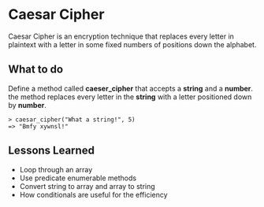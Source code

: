 # Caesar Cipher

Caesar Cipher is an encryption technique that replaces every letter in plaintext with a letter in some fixed numbers of positions down the alphabet.

## What to do

Define a method called **caeser_cipher** that accepts a **string** and a **number**. the method replaces every letter in the **string** with a letter positioned down by **number**.

```
> caesar_cipher("What a string!", 5)
=> "Bmfy xywnsl!"

```

## Lessons Learned

* Loop through an array
* Use predicate enumerable methods
* Convert string to array and array to string
* How conditionals are useful for the efficiency
